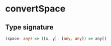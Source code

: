 # convertSpace

## Type signature

<!-- prettier-ignore-start -->
```typescript
(space: any) => ([x, y]: [any, any]) => any[]
```
<!-- prettier-ignore-end -->
